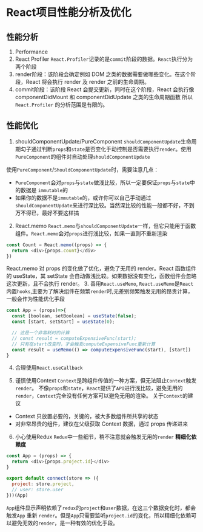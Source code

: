# React项目性能分析及优化

## 性能分析
1. Performance
2. React Profiler
`React.Profiler`记录的是`commit`阶段的数据。`React`执行分为两个阶段
1. render阶段：该阶段会确定例如 DOM 之类的数据需要做哪些变化。在这个阶段，React 将会执行 render 及 render 之前的生命周期。
2. commit阶段：该阶段 React 会提交更新，同时在这个阶段，React 会执行像 componentDidMount 和 componentDidUpdate 之类的生命周期函数
所以`React.Profiler` 的分析范围是有限的。


## 性能优化
1. shouldComponentUpdate/PureComponent
`shouldComponentUpdate`生命周期勾子通过判断`props`和`state`是否变化手动控制是否需要执行`render`。使用`PureComponent`的组件对自动处理`shouldComponentUpdate`

使用`PureComponent`/`ShouldComponentUpdate`时，需要注意几点：
- `PureComponent`会对`props`与`state`做浅比较，所以一定要保证`props`与`state`中的数据是 `immutable`的
- 如果你的数据不是`immutable`的，或许你可以自己手动通过`shouldComponentUpdate`来进行深比较。当然深比较的性能一般都不好，不到万不得已，最好不要这样搞

2. React.memo
`React.memo`与`shouldComponentUpdate`一样，但它只能用于函数组件。`React.memo`会对`props`进行浅比较，如果一直则不重新渲染
```js
const Count = React.memo((props) => {
  return <div>{props.count}</div>
})
```
React.memo 对 props 的变化做了优化，避免了无用的 render。React 函数组件的 useState，其 setState 会自动做浅比较。如果数据没有变化，函数组件会忽略这次更新，且不会执行 render。
3. 善用`React.useMemo`,
`React.useMemo`是`React`内置`hooks`,主要为了解决组件在频繁`render`时,无差别频繁触发无用的昂贵计算，一般会作为性能优化手段
```js
const App = (props)=>{
  const [boolean, setBoolean] = useState(false);
  const [start, setStart] = useState(0);

  // 这是一个非常耗时的计算
  // const result = computeExpensiveFunc(start);
  // 只有在start改变时，才会触发computeExpensiveFunc重新计算
  const result = useMemo(() => computeExpensiveFunc(start), [start])
}
```
4. 合理使用`React.useCallback`

5. 谨慎使用Context
`Context`是跨组件传值的一种方案，但无法阻止`Context`触发`render`。
不像`props`和`state`，`React`提供了`API`进行浅比较，避免无用的`render`，`Context`完全没有任何方案可以避免无用的渲染。
关于`Context`的建议
- Context 只放置必要的，关键的，被大多数组件所共享的状态
- 对非常昂贵的组件，建议在父级获取 Context 数据，通过 props 传递进来

6. 小心使用Redux
`Redux`中一些细节，稍不注意就会触发无用的`render`
**精细化依赖度**
```js
const App = (props) => {
  return <div>{props.project.id}</div>
}

export default connect(store => ({
  project: store.project,
  // user: store.user
}))(App)
```
`App`组件显示声明依赖了`redux`的`project`和`user`数据，在这三个数据变化时，都会触发`App` 重新 `render`。但是`App`只需要监听`project.id`的变化，所以精细化依赖可以避免无效的`render`，是一种有效的优化手段。
